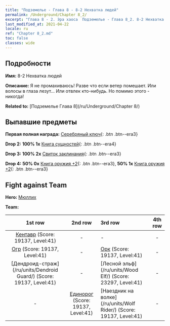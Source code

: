 ```yaml
---
title: "Подземелье - Глава 8 - 8-2 Нехватка людей"
permalink: /Underground/Chapter 8_2/
excerpt: "Глава 8 - 2. Эра хаоса  Подземелье - Глава 8_2. 8-2 Нехватка людей"
last_modified_at: 2021-04-22
locale: ru
ref: "Chapter 8_2.md"
toc: false
classes: wide
---
```


## Подробности

 **Имя:** 8-2 Нехватка людей

 **Описание:** Я не промахиваюсь! Разве что если ветер помешает. Или волосы в глаза лезут... Или отвлек кто-нибудь. Но помимо этого - никогда!

 **Related to:** [Подземелье Глава 8](/ru/Underground/Chapter 8/)

## Выпавшие предметы

 **Первая полная награда:** [Серебряный ключ](/ItemsRU/con_693/){: .btn .btn--era3}

 **Drop 2:** **100% 1x** [Книга сущностей](/ItemsRU/mat_39/){: .btn .btn--era4}

 **Drop 3:** **100% 2x** [Свиток заклинания](/ItemsRU/con_694/){: .btn .btn--era3}

 **Drop 4:** **50% 0x** [Книга оружия +2](/ItemsRU/mat_32/){: .btn .btn--era3}, **50% 1x** [Книга оружия +2](/ItemsRU/mat_32/){: .btn .btn--era3}


## Fight against Team
 **Hero:** [Мюллих](/ru/heroes/Mullich/)

 **Team:**


  | 1st row | 2nd row | 3rd row | 4th row |
  |:----:|:----:|:----|:----:|
  | [Кентавр](/ru/units/Centaur/) (Score: 19137, Level:41)  | - | - | - |
  | [Огр](/ru/units/Ogre/) (Score: 19137, Level:41)  | - | [Орк](/ru/units/Orc/) (Score: 19137, Level:41)  | - |
  | [Дендроид-страж](/ru/units/Dendroid Guard/) (Score: 19137, Level:41)  | - | [Лесной эльф](/ru/units/Wood Elf/) (Score: 23297, Level:41)  | - |
  | - | [Единорог](/ru/units/Unicorn/) (Score: 19137, Level:41)  | [Наездник на волке](/ru/units/Wolf Rider/) (Score: 19137, Level:41)  | - |


